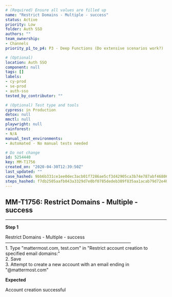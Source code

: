 ```yaml
---
# (Required) Ensure all values are filled up
name: "Restrict Domains - Multiple - success"
status: Active
priority: Low
folder: Auth SSO
authors: ""
team_ownership:
- Channels
priority_p1_to_p4: P3 - Deep Functions (Do extensive scenarios work?)

# (Optional)
location: Auth SSO
component: null
tags: []
labels:
- cy-prod
- se-prod
- auth-sso
tested_by_contributor: ""

# (Optional) Test type and tools
cypress: in Production
detox: null
mmctl: null
playwright: null
rainforest:
- N/A
manual_test_environments:
- Automated - No manual tests needed

# Do not change
id: 5254440
key: MM-T1756
created_on: "2020-04-30T12:39:50Z"
last_updated: ""
case_hashed: 9bb6b331ce1ee0dec3acb01f7286ae5cf3d42905ca3b74e787abf468069631e0dfe289b69953629bc27cc0eff3d31ecc
steps_hashed: f7db2505aafb043a3329d7e0bf0785dedeb389f835aa1acab79d72e405d2f77ec853a178227c60211f83a9d3e814ef44
---
```


<!-- (Auto-generated) Based on frontmatter's "key" and "name" -->

## MM-T1756: Restrict Domains - Multiple - success

---

**Step 1**

Restrict Domains - Multiple - success\
————————————————————————————\
1\. Type "mattermost.com, test.com" in "Restrict account creation to specified email domains:"\
2\. Save\
3\. Attempt to create a new account with an email ending in "@mattermost.com"

**Expected**

Account creation successful
